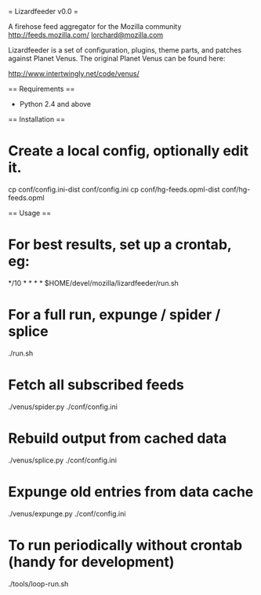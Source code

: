 = Lizardfeeder v0.0 =

A firehose feed aggregator for the Mozilla community
http://feeds.mozilla.com/
lorchard@mozilla.com

Lizardfeeder is a set of configuration, plugins, theme parts, and patches
against Planet Venus.  The original Planet Venus can be found here:

http://www.intertwingly.net/code/venus/

== Requirements ==

* Python 2.4 and above

== Installation ==

# Create a local config, optionally edit it.
cp conf/config.ini-dist conf/config.ini
cp conf/hg-feeds.opml-dist conf/hg-feeds.opml

== Usage ==

# For best results, set up a crontab, eg:
*/10 * * * * $HOME/devel/mozilla/lizardfeeder/run.sh

# For a full run, expunge / spider / splice
./run.sh

# Fetch all subscribed feeds
./venus/spider.py ./conf/config.ini

# Rebuild output from cached data
./venus/splice.py ./conf/config.ini

# Expunge old entries from data cache
./venus/expunge.py ./conf/config.ini

# To run periodically without crontab (handy for development)
./tools/loop-run.sh
